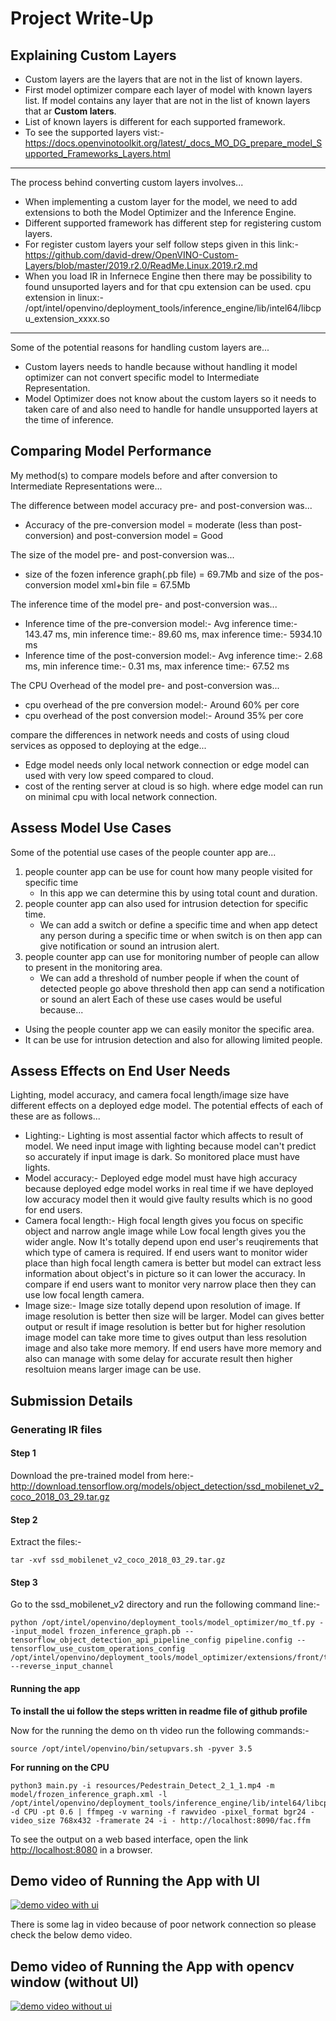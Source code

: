 # Project Write-Up

## Explaining Custom Layers

- Custom layers are the layers that are not in the list of known layers.
- First model optimizer compare each layer of model with known layers list. If model contains any layer that are not in the list of known layers that ar **Custom laters**.
- List of known layers is different for each supported framework.
- To see the supported layers vist:- https://docs.openvinotoolkit.org/latest/_docs_MO_DG_prepare_model_Supported_Frameworks_Layers.html
---

The process behind converting custom layers involves...

- When implementing a custom layer for the model, we need to add extensions to both the Model Optimizer and the Inference Engine.
- Different supported framework has different step for registering custom layers.
- For register custom layers your self follow steps given in this link:- https://github.com/david-drew/OpenVINO-Custom-Layers/blob/master/2019.r2.0/ReadMe.Linux.2019.r2.md
- When you load IR in Infernece Engine then there may be possibility to found unsuported layers and for that cpu extension can be used. cpu extension in linux:- /opt/intel/openvino/deployment_tools/inference_engine/lib/intel64/libcpu_extension_xxxx.so 
---

Some of the potential reasons for handling custom layers are...

- Custom layers needs to handle because without handling it model optimizer can not convert specific model to Intermediate Representation.
- Model Optimizer does not know about the custom layers so it needs to taken care of and also need to handle for handle unsupported layers at the time of inference.

## Comparing Model Performance

My method(s) to compare models before and after conversion to Intermediate Representations
were...

The difference between model accuracy pre- and post-conversion was...
- Accuracy of the pre-conversion model = moderate (less than post-conversion) and post-conversion model = Good

The size of the model pre- and post-conversion was...
- size of the fozen inference graph(.pb file) = 69.7Mb and size of the pos-conversion model xml+bin file = 67.5Mb

The inference time of the model pre- and post-conversion was...
- Inference time of the pre-conversion model:- Avg inference time:- 143.47 ms, min inference time:- 89.60 ms, max inference time:- 5934.10 ms
- Inference time of the post-conversion model:- Avg inference time:- 2.68 ms, min inference time:- 0.31 ms, max inference time:- 67.52 ms

The CPU Overhead of the model pre- and post-conversion was...
- cpu overhead of the pre conversion model:- Around 60% per core
- cpu overhead of the post conversion model:- Around 35% per core

compare the differences in network needs and costs of using cloud services as opposed to deploying at the edge...
- Edge model needs only local network connection or edge model can used with very low speed compared to cloud.
- cost of the renting server at cloud is so high. where edge model can run on minimal cpu with local network connection.

## Assess Model Use Cases

Some of the potential use cases of the people counter app are...
1. people counter app can be use for count how many people visited for specific time
    - In this app we can determine this by using total count and duration.
2. people counter app can also used for intrusion detection for specific time.
    - We can add a switch or define a specific time and when app detect any person during a specific time or when switch is on then app can give notification or sound an intrusion alert.
3. people counter app can use for monitoring number of people can allow to present in the monitoring area.
    - We can add a threshold of number people if when the count of detected people go above threshold then app can send a notification or sound an alert
Each of these use cases would be useful because...
- Using the people counter app we can easily monitor the specific area.
- It can be use for intrusion detection and also for allowing limited people.

## Assess Effects on End User Needs

Lighting, model accuracy, and camera focal length/image size have different effects on a
deployed edge model. The potential effects of each of these are as follows...
- Lighting:- Lighting is most assential factor which affects to result of model. We need input image with lighting because model can't predict so accurately if input image is dark. So monitored place must have lights.
- Model accuracy:- Deployed edge model must have high accuracy because deployed edge model works in real time if we have deployed low accuracy model then it would give faulty results which is no good for end users.
- Camera focal length:- High focal length gives you focus on specific object and narrow angle image while Low focal length gives you the wider angle. Now It's totally depend upon end user's reuqirements that which type of camera is required. If end users want to monitor wider place than high focal length camera is better but model can extract less information about object's in picture so it can lower the accuracy. In compare if end users want to monitor very narrow place then they can use low focal length camera.
- Image size:- Image size totally depend upon resolution of image. If image resolution is better then size will be larger. Model can gives better output or result if image resolution is better but for higher resolution image model can take more time to gives output than less resolution image and also take more memory. If end users have more memory and also can manage with some delay for accurate result then higher resoltuion means larger image can be use.

## Submission Details

### Generating IR files

#### Step 1
Download the pre-trained model from here:- http://download.tensorflow.org/models/object_detection/ssd_mobilenet_v2_coco_2018_03_29.tar.gz

#### Step 2
Extract the files:-
```
tar -xvf ssd_mobilenet_v2_coco_2018_03_29.tar.gz
```

#### Step 3
Go to the ssd_mobilenet_v2 directory and run the following command line:-
```
python /opt/intel/openvino/deployment_tools/model_optimizer/mo_tf.py --input_model frozen_inference_graph.pb --tensorflow_object_detection_api_pipeline_config pipeline.config --tensorflow_use_custom_operations_config /opt/intel/openvino/deployment_tools/model_optimizer/extensions/front/tf/ssd_v2_support.json --reverse_input_channel
```

#### Running the app
**To install the ui follow the steps written in readme file of github profile**

Now for the running the demo on th video run the following commands:-
```
source /opt/intel/openvino/bin/setupvars.sh -pyver 3.5
```

**For running on the CPU**
```
python3 main.py -i resources/Pedestrain_Detect_2_1_1.mp4 -m model/frozen_inference_graph.xml -l /opt/intel/openvino/deployment_tools/inference_engine/lib/intel64/libcpu_extension_sse4.so -d CPU -pt 0.6 | ffmpeg -v warning -f rawvideo -pixel_format bgr24 -video_size 768x432 -framerate 24 -i - http://localhost:8090/fac.ffm
```
To see the output on a web based interface, open the link [http://localhost:8080](http://localhost:8080/) in a browser.


## Demo video of Running the App with UI
[![demo video with ui](https://img.youtube.com/vi/7ZihwA3PDwo/0.jpg)](https://www.youtube.com/watch?v=7ZihwA3PDwo)

There is some lag in video because of poor network connection so please check the below demo video.

## Demo video of Running the App with opencv window (without UI)
[![demo video without ui](https://img.youtube.com/vi/TTmxVdDghvs/0.jpg)](https://www.youtube.com/watch?v=TTmxVdDghvs)


